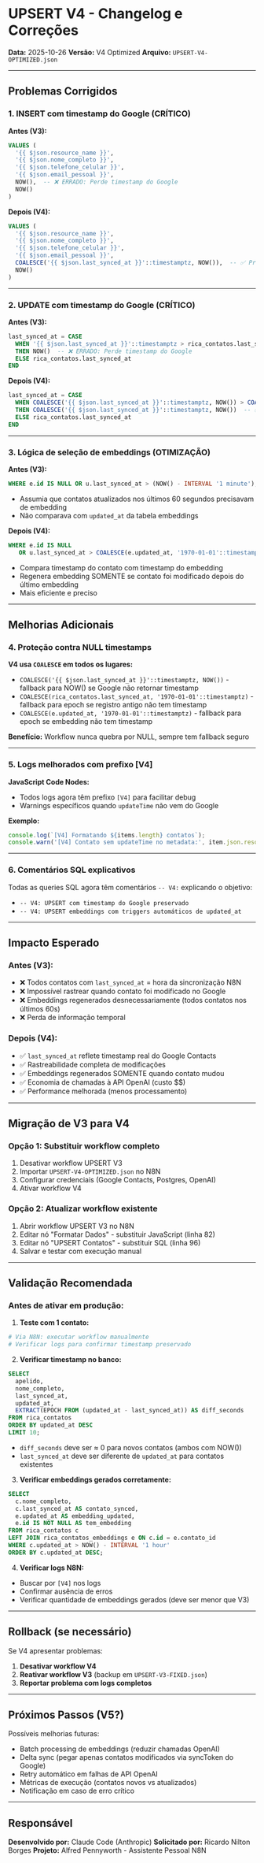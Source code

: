 # UPSERT V4 - Changelog e Correções

**Data:** 2025-10-26
**Versão:** V4 Optimized
**Arquivo:** `UPSERT-V4-OPTIMIZED.json`

---

## Problemas Corrigidos

### 1. **INSERT com timestamp do Google (CRÍTICO)**

**Antes (V3):**
```sql
VALUES (
  '{{ $json.resource_name }}',
  '{{ $json.nome_completo }}',
  '{{ $json.telefone_celular }}',
  '{{ $json.email_pessoal }}',
  NOW(),  -- ❌ ERRADO: Perde timestamp do Google
  NOW()
)
```

**Depois (V4):**
```sql
VALUES (
  '{{ $json.resource_name }}',
  '{{ $json.nome_completo }}',
  '{{ $json.telefone_celular }}',
  '{{ $json.email_pessoal }}',
  COALESCE('{{ $json.last_synced_at }}'::timestamptz, NOW()),  -- ✅ Preserva timestamp do Google
  NOW()
)
```

---

### 2. **UPDATE com timestamp do Google (CRÍTICO)**

**Antes (V3):**
```sql
last_synced_at = CASE
  WHEN '{{ $json.last_synced_at }}'::timestamptz > rica_contatos.last_synced_at
  THEN NOW()  -- ❌ ERRADO: Perde timestamp do Google
  ELSE rica_contatos.last_synced_at
END
```

**Depois (V4):**
```sql
last_synced_at = CASE
  WHEN COALESCE('{{ $json.last_synced_at }}'::timestamptz, NOW()) > COALESCE(rica_contatos.last_synced_at, '1970-01-01'::timestamptz)
  THEN COALESCE('{{ $json.last_synced_at }}'::timestamptz, NOW())  -- ✅ Preserva timestamp do Google
  ELSE rica_contatos.last_synced_at
END
```

---

### 3. **Lógica de seleção de embeddings (OTIMIZAÇÃO)**

**Antes (V3):**
```sql
WHERE e.id IS NULL OR u.last_synced_at > (NOW() - INTERVAL '1 minute');
```
- Assumia que contatos atualizados nos últimos 60 segundos precisavam de embedding
- Não comparava com `updated_at` da tabela embeddings

**Depois (V4):**
```sql
WHERE e.id IS NULL
   OR u.last_synced_at > COALESCE(e.updated_at, '1970-01-01'::timestamptz);
```
- Compara timestamp do contato com timestamp do embedding
- Regenera embedding SOMENTE se contato foi modificado depois do último embedding
- Mais eficiente e preciso

---

## Melhorias Adicionais

### 4. **Proteção contra NULL timestamps**

**V4 usa `COALESCE` em todos os lugares:**
- `COALESCE('{{ $json.last_synced_at }}'::timestamptz, NOW())` - fallback para NOW() se Google não retornar timestamp
- `COALESCE(rica_contatos.last_synced_at, '1970-01-01'::timestamptz)` - fallback para epoch se registro antigo não tem timestamp
- `COALESCE(e.updated_at, '1970-01-01'::timestamptz)` - fallback para epoch se embedding não tem timestamp

**Benefício:** Workflow nunca quebra por NULL, sempre tem fallback seguro

---

### 5. **Logs melhorados com prefixo [V4]**

**JavaScript Code Nodes:**
- Todos logs agora têm prefixo `[V4]` para facilitar debug
- Warnings específicos quando `updateTime` não vem do Google

**Exemplo:**
```javascript
console.log(`[V4] Formatando ${items.length} contatos`);
console.warn('[V4] Contato sem updateTime no metadata:', item.json.resourceName);
```

---

### 6. **Comentários SQL explicativos**

Todas as queries SQL agora têm comentários `-- V4:` explicando o objetivo:
- `-- V4: UPSERT com timestamp do Google preservado`
- `-- V4: UPSERT embeddings com triggers automáticos de updated_at`

---

## Impacto Esperado

### Antes (V3):
- ❌ Todos contatos com `last_synced_at` = hora da sincronização N8N
- ❌ Impossível rastrear quando contato foi modificado no Google
- ❌ Embeddings regenerados desnecessariamente (todos contatos nos últimos 60s)
- ❌ Perda de informação temporal

### Depois (V4):
- ✅ `last_synced_at` reflete timestamp real do Google Contacts
- ✅ Rastreabilidade completa de modificações
- ✅ Embeddings regenerados SOMENTE quando contato mudou
- ✅ Economia de chamadas à API OpenAI (custo $$)
- ✅ Performance melhorada (menos processamento)

---

## Migração de V3 para V4

### Opção 1: Substituir workflow completo
1. Desativar workflow UPSERT V3
2. Importar `UPSERT-V4-OPTIMIZED.json` no N8N
3. Configurar credenciais (Google Contacts, Postgres, OpenAI)
4. Ativar workflow V4

### Opção 2: Atualizar workflow existente
1. Abrir workflow UPSERT V3 no N8N
2. Editar nó "Formatar Dados" - substituir JavaScript (linha 82)
3. Editar nó "UPSERT Contatos" - substituir SQL (linha 96)
4. Salvar e testar com execução manual

---

## Validação Recomendada

### Antes de ativar em produção:

1. **Teste com 1 contato:**
```bash
# Via N8N: executar workflow manualmente
# Verificar logs para confirmar timestamp preservado
```

2. **Verificar timestamp no banco:**
```sql
SELECT
  apelido,
  nome_completo,
  last_synced_at,
  updated_at,
  EXTRACT(EPOCH FROM (updated_at - last_synced_at)) AS diff_seconds
FROM rica_contatos
ORDER BY updated_at DESC
LIMIT 10;
```
- `diff_seconds` deve ser ≈ 0 para novos contatos (ambos com NOW())
- `last_synced_at` deve ser diferente de `updated_at` para contatos existentes

3. **Verificar embeddings gerados corretamente:**
```sql
SELECT
  c.nome_completo,
  c.last_synced_at AS contato_synced,
  e.updated_at AS embedding_updated,
  e.id IS NOT NULL AS tem_embedding
FROM rica_contatos c
LEFT JOIN rica_contatos_embeddings e ON c.id = e.contato_id
WHERE c.updated_at > NOW() - INTERVAL '1 hour'
ORDER BY c.updated_at DESC;
```

4. **Verificar logs N8N:**
- Buscar por `[V4]` nos logs
- Confirmar ausência de erros
- Verificar quantidade de embeddings gerados (deve ser menor que V3)

---

## Rollback (se necessário)

Se V4 apresentar problemas:

1. **Desativar workflow V4**
2. **Reativar workflow V3** (backup em `UPSERT-V3-FIXED.json`)
3. **Reportar problema com logs completos**

---

## Próximos Passos (V5?)

Possíveis melhorias futuras:
- Batch processing de embeddings (reduzir chamadas OpenAI)
- Delta sync (pegar apenas contatos modificados via syncToken do Google)
- Retry automático em falhas de API OpenAI
- Métricas de execução (contatos novos vs atualizados)
- Notificação em caso de erro crítico

---

## Responsável

**Desenvolvido por:** Claude Code (Anthropic)
**Solicitado por:** Ricardo Nilton Borges
**Projeto:** Alfred Pennyworth - Assistente Pessoal N8N
